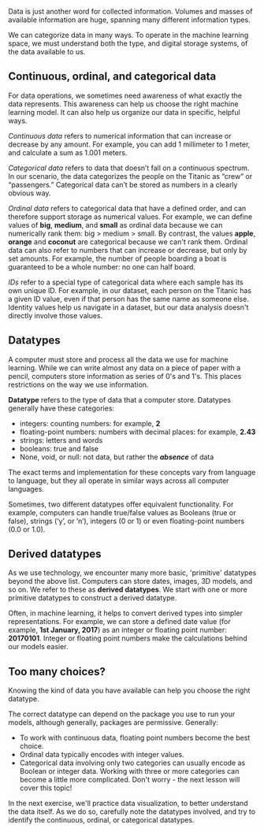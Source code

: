 Data is just another word for collected information. Volumes and masses of available information are huge, spanning many different information types.

We can categorize data in many ways. To operate in the machine learning space, we must understand both the type, and digital storage systems, of the data available to us.

## Continuous, ordinal, and categorical data

For data operations, we sometimes need awareness of what exactly the data represents. This awareness can help us choose the right machine learning model. It can also help us organize our data in specific, helpful ways.

_Continuous data_ refers to numerical information that can increase or decrease by any amount. For example, you can add 1 millimeter to 1 meter, and calculate a sum as 1.001 meters.

_Categorical data_ refers to data that doesn’t fall on a continuous spectrum. In our scenario, the data categorizes the people on the Titanic as “crew” or “passengers.” Categorical data can’t be stored as numbers in a clearly obvious way.

_Ordinal data_ refers to categorical data that have a defined order, and can therefore support storage as numerical values. For example, we can define values of **big**, **medium**, and **small** as ordinal data because we can numerically rank them: big > medium > small. By contrast, the values **apple**, **orange** and **coconut** are categorical because we can't rank them. Ordinal data can also refer to numbers that can increase or decrease, but only by set amounts. For example, the number of people boarding a boat is guaranteed to be a whole number: no one can half board.

_IDs_ refer to a special type of categorical data where each sample has its own unique ID. For example, in our dataset, each person on the Titanic has a given ID value, even if that person has the same name as someone else. Identity values help us navigate in a dataset, but our data analysis doesn't directly involve those values.

## Datatypes

A computer must store and process all the data we use for machine learning. While we can write almost any data on a piece of paper with a pencil, computers store information as series of 0's and 1's. This places restrictions on the way we use information.

**Datatype** refers to the type of data that a computer store. Datatypes generally have these categories:

* integers: counting numbers: for example, **2**
* floating-point numbers: numbers with decimal places: for example, **2.43**
* strings: letters and words
* booleans: true and false
* None, void, or null: not data, but rather the _**absence**_ of data

The exact terms and implementation for these concepts vary from language to language, but they all operate in similar ways across all computer languages.

Sometimes, two different datatypes offer equivalent functionality. For example, computers can handle true/false values as Booleans (true or false), strings (‘y’, or ‘n’), integers (0 or 1) or even floating-point numbers (0.0 or 1.0).

## Derived datatypes

As we use technology, we encounter many more basic, 'primitive' datatypes beyond the above list. Computers can store dates, images, 3D models, and so on. We refer to these as **derived datatypes**. We start with one or more primitive datatypes to construct a derived datatype.

Often, in machine learning, it helps to convert derived types into simpler representations. For example, we can store a defined date value (for example, **1st January, 2017**) as an integer or floating point number: **20170101**. Integer or floating point numbers make the calculations behind our models easier.

## Too many choices?

Knowing the kind of data you have available can help you choose the right datatype.

The correct datatype can depend on the package you use to run your models, although generally, packages are permissive. Generally:

* To work with continuous data, floating point numbers become the best choice.
* Ordinal data typically encodes with integer values.
* Categorical data involving only two categories can usually encode as Boolean or integer data. Working with three or more categories can become a little more complicated. Don't worry - the next lesson will cover this topic!

In the next exercise, we'll practice data visualization, to better understand the data itself. As we do so, carefully note the datatypes involved, and try to identify the continuous, ordinal, or categorical datatypes.